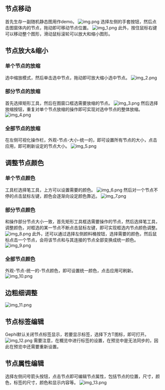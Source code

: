 ## 节点移动
首先生存一副随机静态图用作demo。
![img.png](img.png)
选择左侧的手套按钮，然后点击图窗体内的节点，拖动即可移动节点位置。
![img_1.png](img_1.png)
此外，按住鼠标右键可以移动整个图形，滑动鼠标滚轮可以放大和缩小图形。
## 节点放大&缩小
### 单个节点的放缩
选中缩放模式，然后单击选中节点，拖动即可放大缩小选中节点。
![img_2.png](img_2.png)
### 部分节点的放缩
首先选择矩形工具，然后在图窗口框选需要放缩的节点。
![img_3.png](img_3.png)
然后选择放缩按钮，重复对单个节点放缩的操作即可实现对选中节点的整体放缩。
![img_4.png](img_4.png)
### 全部节点的放缩
在左侧可视化操作栏，外观-节点-大小-统一的，即可设置所有节点的大小，点击应用，即可刷新设定的节点大小。
![img_5.png](img_5.png)
## 调整节点颜色
### 单个节点颜色
工具栏选择笔工具，上方可以设置需要的颜色。
![img_6.png](img_6.png)
然后对一个节点不停的点击鼠标左键，颜色会逐渐向设定颜色靠近。
![img_7.png](img_7.png)
### 部分节点颜色
和操作部分节点大小一致，首先矩形工具框选需要操作的节点，然后选择笔工具，调整颜色，对框选的某一节点不断点击鼠标左键，即可实现框选内节点颜色调整。
![img_8.png](img_8.png)
此外，还可以通过选择左侧颜料桶按钮，选择需要的颜色，然后鼠标点击一个节点，会将该节点和与其连接的节点全部变换成统一颜色。
![img_9.png](img_9.png)
### 全部节点颜色
外观-节点-统一的-节点颜色，即可设置统一颜色，点击应用可刷新。
![img_10.png](img_10.png)
## 边粗细调整
![img_11.png](img_11.png)
## 节点标签编辑
Gephi默认关闭节点标签显示，若要显示标签，选择下方T图标，即可打开。
![img_12.png](img_12.png)
需要注意，在概览中进行标签的设置，在预览中是无法同步的，因此在预览中还需要重新设置。

## 节点属性编辑
选择左侧问号箭头按钮，点击节点即可编辑节点属性，包括节点的位置，尺寸，颜色，标签的尺寸，颜色和显示内容等。
![img_13.png](img_13.png)